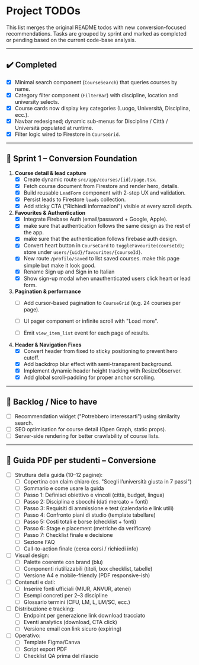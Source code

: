 # Project TODOs

This list merges the original README todos with new conversion-focused recommendations.  Tasks are grouped by sprint and marked as completed or pending based on the current code-base analysis.

---
## ✔️ Completed
- [x] Minimal search component (`CourseSearch`) that queries courses by name.
- [x] Category filter component (`FilterBar`) with discipline, location and university selects.
- [x] Course cards now display key categories (Luogo, Università, Disciplina, ecc.).
- [x] Navbar redesigned; dynamic sub-menus for Discipline / Città / Università populated at runtime.
- [x] Filter logic wired to Firestore in `CourseGrid`.

---
## 🏃 Sprint 1 – Conversion Foundation

1. **Course detail & lead capture**
   - [x] Create dynamic route `src/app/courses/[id]/page.tsx`.
   - [x] Fetch course document from Firestore and render hero, details.
   - [x] Build reusable `LeadForm` component with 2-step UX and validation.
   - [x] Persist leads to Firestore `leads` collection.
   - [x] Add sticky CTA ("Richiedi informazioni") visible at every scroll depth.

2. **Favourites & Authentication**
   - [x] Integrate Firebase Auth (email/password + Google, Apple).
   - [x] make sure that authentication follows the same design as the rest of the app.
   - [x] make sure that the authentication follows firebase auth design.
   - [x] Convert heart button in `CourseCard` to `toggleFavourite(courseId)`; store under `users/{uid}/favourites/{courseId}`.
   - [x] New route `/profilo/saved` to list saved courses. make this page simple but make it look good.
   - [x] Rename Sign up and Sign in to Italian
   - [x] Show sign-up modal when unauthenticated users click heart or lead form.

3. **Pagination & performance**
   - [ ] Add cursor-based pagination to `CourseGrid` (e.g. 24 courses per page).
   - [ ] UI pager component or infinite scroll with "Load more".
   - [ ] Emit `view_item_list` event for each page of results.


5. **Header & Navigation Fixes**
   - [x] Convert header from fixed to sticky positioning to prevent hero cutoff.
   - [x] Add backdrop blur effect with semi-transparent background.
   - [x] Implement dynamic header height tracking with ResizeObserver.
   - [x] Add global scroll-padding for proper anchor scrolling.

--- 
## 🌱 Backlog / Nice to have
- [ ] Recommendation widget ("Potrebbero interessarti") using similarity search.
- [ ] SEO optimisation for course detail (Open Graph, static props).
- [ ] Server-side rendering for better crawlability of course lists.

---
## 📄 Guida PDF per studenti – Conversione

- [ ] Struttura della guida (10–12 pagine):
  - [ ] Copertina con claim chiaro (es. "Scegli l’università giusta in 7 passi")
  - [ ] Sommario e come usare la guida
  - [ ] Passo 1: Definisci obiettivo e vincoli (città, budget, lingua)
  - [ ] Passo 2: Disciplina e sbocchi (dati mercato + fonti)
  - [ ] Passo 3: Requisiti di ammissione e test (calendario e link utili)
  - [ ] Passo 4: Confronto piani di studio (template tabellare)
  - [ ] Passo 5: Costi totali e borse (checklist + fonti)
  - [ ] Passo 6: Stage e placement (metriche da verificare)
  - [ ] Passo 7: Checklist finale e decisione
  - [ ] Sezione FAQ
  - [ ] Call-to-action finale (cerca corsi / richiedi info)

- [ ] Visual design:
  - [ ] Palette coerente con brand (blu)
  - [ ] Componenti riutilizzabili (titoli, box checklist, tabelle)
  - [ ] Versione A4 e mobile-friendly (PDF responsive-ish)

- [ ] Contenuti e dati:
  - [ ] Inserire fonti ufficiali (MIUR, ANVUR, atenei)
  - [ ] Esempi concreti per 2–3 discipline
  - [ ] Glossario termini (CFU, LM, L, LM/SC, ecc.)

- [ ] Distribuzione e tracking:
  - [ ] Endpoint per generazione link download tracciato
  - [ ] Eventi analytics (download, CTA click)
  - [ ] Versione email con link sicuro (expiring)

- [ ] Operativo:
  - [ ] Template Figma/Canva
  - [ ] Script export PDF
  - [ ] Checklist QA prima del rilascio
